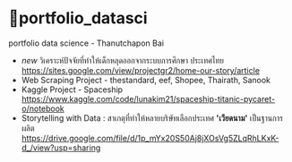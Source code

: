 # 👼portfolio_datasci
portfolio data science - Thanutchapon Bai
- *new* วิเคราะห์ปัจจัยที่ทำให้เด็กหลุดออกจากระบบการศึกษา ประเทศไทย https://sites.google.com/view/projectgr2/home-our-story/article
- Web Scraping Project - thestandard, eef, Shopee, Thairath, Sanook
- Kaggle Project - Spaceship https://www.kaggle.com/code/lunakim21/spaceship-titanic-pycaret-o/notebook
- Storytelling with Data : สาเกตุที่ทำให้หลายบริษัทเลือกประเทศ **'เวียดนาม'** เป็นฐานการผลิต https://drive.google.com/file/d/1p_mYx20S50Aj8jXOsVg5ZLqRhLKxK-d_/view?usp=sharing

